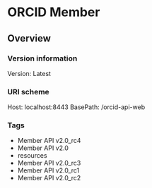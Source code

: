 # ORCID Member

## Overview
### Version information
Version: Latest

### URI scheme
Host: localhost:8443
BasePath: /orcid-api-web

### Tags

* Member API v2.0_rc4
* Member API v2.0
* resources
* Member API v2.0_rc3
* Member API v2.0_rc1
* Member API v2.0_rc2


